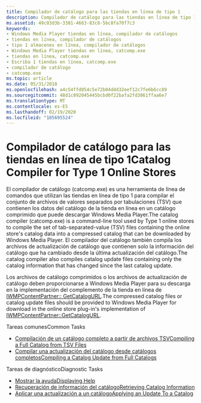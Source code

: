 ```yaml
---
title: Compilador de catálogo para las tiendas en línea de tipo 1
description: Compilador de catálogo para las tiendas en línea de tipo 1
ms.assetid: 49c03d3b-3381-4663-83c8-5bc8fa70f7c3
keywords:
- Windows Media Player tiendas en línea, compilador de catálogos
- tiendas en línea, compilador de catálogos
- tipo 1 almacenes en línea, compilador de catálogos
- Windows Media Player tiendas en línea, catcomp.exe
- tiendas en línea, catcomp.exe
- Escriba 1 tiendas en línea, catcomp.exe
- compilador de catálogo
- catcomp.exe
ms.topic: article
ms.date: 05/31/2018
ms.openlocfilehash: a4c54ffd054c5e72b04ddd32eef12c7fe6b6cc89
ms.sourcegitcommit: 48d1c892045445bcbd0f22bafa2fd3861ffaa6e7
ms.translationtype: MT
ms.contentlocale: es-ES
ms.lasthandoff: 02/19/2020
ms.locfileid: "105695524"
---
```

# <a name="catalog-compiler-for-type-1-online-stores"></a><span data-ttu-id="52c64-111">Compilador de catálogo para las tiendas en línea de tipo 1</span><span class="sxs-lookup"><span data-stu-id="52c64-111">Catalog Compiler for Type 1 Online Stores</span></span>

<span data-ttu-id="52c64-112">El compilador de catálogo (catcomp.exe) es una herramienta de línea de comandos que utilizan las tiendas en línea de tipo 1 para compilar el conjunto de archivos de valores separados por tabulaciones (TSV) que contienen los datos del catálogo de la tienda en línea en un catálogo comprimido que puede descargar Windows Media Player.</span><span class="sxs-lookup"><span data-stu-id="52c64-112">The catalog compiler (catcomp.exe) is a command-line tool used by Type 1 online stores to compile the set of tab-separated-value (TSV) files containing the online store's catalog data into a compressed catalog that can be downloaded by Windows Media Player.</span></span> <span data-ttu-id="52c64-113">El compilador del catálogo también compila los archivos de actualización de catálogo que contienen solo la información del catálogo que ha cambiado desde la última actualización del catálogo.</span><span class="sxs-lookup"><span data-stu-id="52c64-113">The catalog compiler also compiles catalog update files containing only the catalog information that has changed since the last catalog update.</span></span>

<span data-ttu-id="52c64-114">Los archivos de catálogo comprimidos o los archivos de actualización de catálogo deben proporcionarse a Windows Media Player para su descarga en la implementación del complemento de la tienda en línea de [IWMPContentPartner:: GetCatalogURL](/previous-versions/windows/desktop/api/contentpartner/nf-contentpartner-iwmpcontentpartner-getcatalogurl).</span><span class="sxs-lookup"><span data-stu-id="52c64-114">The compressed catalog files or catalog update files should be provided to Windows Media Player for download in the online store plug-in's implementation of [IWMPContentPartner::GetCatalogURL](/previous-versions/windows/desktop/api/contentpartner/nf-contentpartner-iwmpcontentpartner-getcatalogurl).</span></span>

<span data-ttu-id="52c64-115">Tareas comunes</span><span class="sxs-lookup"><span data-stu-id="52c64-115">Common Tasks</span></span>

-   [<span data-ttu-id="52c64-116">Compilación de un catálogo completo a partir de archivos TSV</span><span class="sxs-lookup"><span data-stu-id="52c64-116">Compiling a Full Catalog from TSV Files</span></span>](compiling-a-full-catalog-from-tsv-files.md)
-   [<span data-ttu-id="52c64-117">Compilar una actualización del catálogo desde catálogos completos</span><span class="sxs-lookup"><span data-stu-id="52c64-117">Compiling a Catalog Update from Full Catalogs</span></span>](compiling-a-catalog-update-from-full-catalogs.md)

<span data-ttu-id="52c64-118">Tareas de diagnóstico</span><span class="sxs-lookup"><span data-stu-id="52c64-118">Diagnostic Tasks</span></span>

-   [<span data-ttu-id="52c64-119">Mostrar la ayuda</span><span class="sxs-lookup"><span data-stu-id="52c64-119">Displaying Help</span></span>](displaying-help.md)
-   [<span data-ttu-id="52c64-120">Recuperación de información del catálogo</span><span class="sxs-lookup"><span data-stu-id="52c64-120">Retrieving Catalog Information</span></span>](retrieving-catalog-information.md)
-   [<span data-ttu-id="52c64-121">Aplicar una actualización a un catálogo</span><span class="sxs-lookup"><span data-stu-id="52c64-121">Applying an Update To a Catalog</span></span>](applying-an-update-to-a-catalog.md)

 

 




